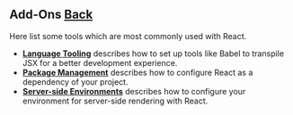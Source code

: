 ## Add-Ons [Back](./../react.md)

Here list some tools which are most commonly used with React.

- [**Language Tooling**](./language_tooling/language_tooling.md) describes how to set up tools like Babel to transpile JSX for a better development experience.
- [**Package Management**](./package_management/package_management.md) describes how to configure React as a dependency of your project.
- [**Server-side Environments**](./server_side_env/server_side_env.md) describes how to configure your environment for server-side rendering with React.
